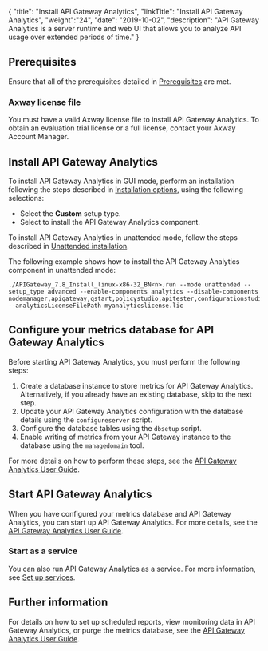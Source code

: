 {
"title": "Install API Gateway Analytics",
"linkTitle": "Install API Gateway Analytics",
"weight":"24",
"date": "2019-10-02",
"description": "API Gateway Analytics is a server runtime and web UI that allows you to analyze API usage over extended periods of time."
}

## Prerequisites

Ensure that all of the prerequisites detailed in [Prerequisites](/docs/apigtw_install/system_requirements) are met.

### Axway license file

You must have a valid Axway license file to install API Gateway Analytics. To obtain an evaluation trial license or a full license, contact your Axway Account Manager.

## Install API Gateway Analytics

To install API Gateway Analytics in GUI mode, perform an installation following the steps described in [Installation options](/docs/apigtw_install/installation#select-setup-type), using the following selections:

* Select the **Custom** setup type.
* Select to install the API Gateway Analytics component.

To install API Gateway Analytics in unattended mode, follow the steps described in [Unattended installation](/docs/apigtw_install/installation_unattended).

The following example shows how to install the API Gateway Analytics component in unattended mode:

```
./APIGateway_7.8_Install_linux-x86-32_BN<n>.run --mode unattended --setup_type advanced --enable-components analytics --disable-components nodemanager,apigateway,qstart,policystudio,apitester,configurationstudio,apimgmt,cassandra,packagedeploytools --analyticsLicenseFilePath myanalyticslicense.lic
```

## Configure your metrics database for API Gateway Analytics

Before starting API Gateway Analytics, you must perform the following steps:

1. Create a database instance to store metrics for API Gateway Analytics. Alternatively, if you already have an existing database, skip to the next step.
2. Update your API Gateway Analytics configuration with the database details using the `configureserver` script.
3. Configure the database tables using the `dbsetup` script.
4. Enable writing of metrics from your API Gateway instance to the database using the `managedomain` tool.

For more details on how to perform these steps, see the [API Gateway Analytics User Guide](/bundle/APIGateway_77_AnalyticsUserGuide_allOS_en_HTML5/).

## Start API Gateway Analytics

When you have configured your metrics database and API Gateway Analytics, you can start up API Gateway Analytics. For more details, see the [API Gateway Analytics User Guide](/bundle/APIGateway_77_AnalyticsUserGuide_allOS_en_HTML5/).

### Start as a service

You can also run API Gateway Analytics as a service. For more information, see [Set up services](/docs/apigtw_install/post_overview#set-up-services).

## Further information

For details on how to set up scheduled reports, view monitoring data in API Gateway Analytics, or purge the metrics database, see the [API Gateway Analytics User Guide](/bundle/APIGateway_77_AnalyticsUserGuide_allOS_en_HTML5/).
